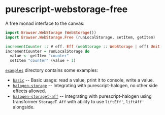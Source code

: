 # purescript-webstorage-free

A free monad interface to the canvas:

```haskell
import Browser.WebStorage (WebStorage())
import Browser.WebStorage.Free (runLocalStorage, setItem, getItem)

incrementCounter :: ∀ eff. Eff (webStorage :: WebStorage | eff) Unit
incrementCounter = runLocalStorage do
  value <- getItem "counter"
  setItem "counter" (value + 1)
```

[`examples`](examples/) directory contains some examples:

- [`basic`](examples/basic/)
    -- Basic usage: read a value, print it to console, write a value.
- [`halogen-storage`](examples/halogen-storage)
    -- Integrating with purescript-halogen, no other side effects allowed.
- [`halogen-storaget-aff`](examples/halogen-storaget-aff)
    -- Integrating with purescript-halogen using transformer `StorageT Aff`
       with ability to use `liftEff'`, `liftAff'` alongside.
